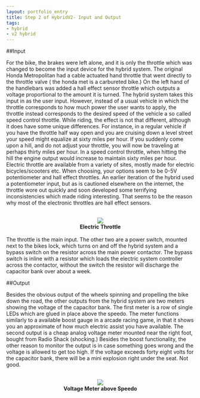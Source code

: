```yaml
---
layout: portfolio_entry
title: Step 2 of HybridV2- Input and Output
tags:
- hybrid
- v2 hybrid
---
```


##Input

  For the bike, the brakes were left alone, and it is only the throttle which was changed to become the input device for the hybrid system. The original Honda Metropolitan had a cable actuated hand throttle that went directly to the throttle valve ( the honda met is a carbureted bike.) On the left hand of the handlebars was added a hall effect sensor throttle which outputs a voltage proportional to the amount it is turned. The hybrid system takes this input in as the user input.
However, instead of a usual vehicle in which the throttle corresponds to how much power the user wants to apply, the throttle instead corresponds to the desired speed of the vehicle a so called speed control throttle. While riding, the effect is not that different, although it does have some unique differences. For instance, in a regular vehicle if you have the throttle half way open and you are cruising down a level street your speed might equalize at sixty miles per hour. If you suddenly come upon a hill, and do not adjust your throttle, you will now be traveling at perhaps thirty miles per hour. In a speed control throttle, when hitting the hill the engine output would increase to maintain sixty miles per hour.
Electric throttle are available from a variety of sites, mostly made for electric bicycles/scooters etc. When choosing, your options seem to be 0-5V potentiometer and hall effect throttles. An earlier iteration of the hybrid used a potentiometer input, but as is cautioned elsewhere on the internet, the throttle wore out quickly and soon developed some terrifying inconsistencies which made riding interesting. That seems to be the reason why most of the electronic throttles are hall effect sensors.

<br>

<div style="text-align:center"><img src ="../../img/EletricThrottle.jpeg" /> <br> <b>Electric Throttle</b></div>
<br>
  The throttle is the main input. The other two are a power switch, mounted next to the bikes lock, which turns on and off the hybrid system and a bypass switch on the resistor across the main power contactor. The bypass switch is inline with a resistor which loads the electric system controller across the contactor, without the switch the resistor will discharge the capacitor bank over about a week.

<br>

##Output

Besides the obvious output of the wheels spinning and propelling the bike down the road, the other outputs from the hybrid system are two meters showing the voltage of the capacitor bank. The first meter is a row of single LEDs which are glued in place above the speedo. The meter functions similarly to a available boost gauge in a arcade racing game, in that it shows you an approximate of how much electric assist you have available. The second output is a cheap analog voltage meter mounted near the right foot, bought from Radio Shack (shocking.) Besides the boost functionality, the other reason to monitor the output is in case something goes wrong and the voltage is allowed to get too high. If the voltage exceeds forty eight volts for the capacitor bank, there will be a mini explosion right under the seat. Not good.

<br>

<div style="text-align:center"><img src ="../../img/Speedo.png" /> <br> <b>Voltage Meter above Speedo</b></div>
